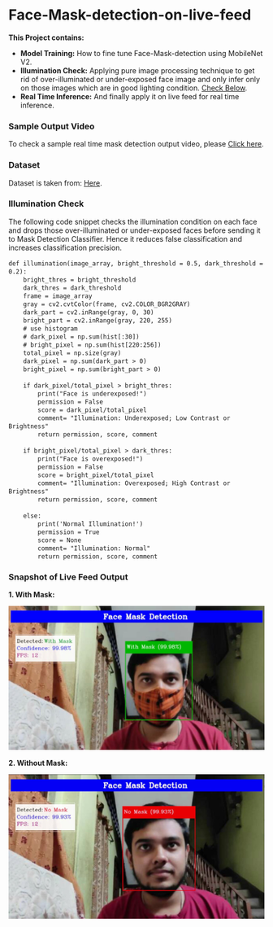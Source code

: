 # Face-Mask-detection-on-live-feed
**This Project contains:**
* **Model Training:** How to fine tune Face-Mask-detection using MobileNet V2. 
* **Illumination Check:** Applying pure image processing technique to get rid of over-illuminated or under-exposed face image and only infer only on those images which are in good lighting condition. [Check Below](#illumination-check).
* **Real Time Inference:** And finally apply it on live feed for real time inference. 

### Sample Output Video
To check a sample real time mask detection output video, please <a href="https://github.com/ankan-chakraborty/Face-Mask-detection-on-live-feed/blob/main/Face-mask-detection.mp4">Click here</a>.



### Dataset 
Dataset is taken from: <a href='https://github.com/chandrikadeb7/Face-Mask-Detection/tree/master/dataset'>Here</a>.

### Illumination Check
The following code snippet checks the illumination condition on each face and drops those over-illuminated or under-exposed faces before sending it to Mask Detection Classifier. Hence it reduces false classification and increases classification precision.

```
def illumination(image_array, bright_threshold = 0.5, dark_threshold = 0.2):
    bright_thres = bright_threshold
    dark_thres = dark_threshold
    frame = image_array
    gray = cv2.cvtColor(frame, cv2.COLOR_BGR2GRAY)
    dark_part = cv2.inRange(gray, 0, 30)
    bright_part = cv2.inRange(gray, 220, 255)
    # use histogram
    # dark_pixel = np.sum(hist[:30])
    # bright_pixel = np.sum(hist[220:256])
    total_pixel = np.size(gray)
    dark_pixel = np.sum(dark_part > 0)
    bright_pixel = np.sum(bright_part > 0)
    
    if dark_pixel/total_pixel > bright_thres:
        print("Face is underexposed!")
        permission = False
        score = dark_pixel/total_pixel
        comment= "Illumination: Underexposed; Low Contrast or Brightness"
        return permission, score, comment
    
    if bright_pixel/total_pixel > dark_thres:
        print("Face is overexposed!")
        permission = False
        score = bright_pixel/total_pixel
        comment= "Illumination: Overexposed; High Contrast or Brightness"
        return permission, score, comment
    
    else:
        print('Normal Illumination!')
        permission = True
        score = None
        comment= "Illumination: Normal"
        return permission, score, comment
```

### Snapshot of Live Feed Output

**1. With Mask:**

   <img src ='https://github.com/ankan-chakraborty/Face-Mask-detection-on-live-feed/blob/main/Snapshots/With%20Mask.JPG' width = '800px'>
   
   
**2. Without Mask:**

   <img src ='https://github.com/ankan-chakraborty/Face-Mask-detection-on-live-feed/blob/main/Snapshots/Without%20Mask.JPG' width = '800px'>
   
   
